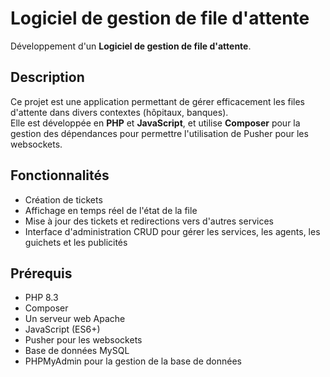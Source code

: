 # Logiciel de gestion de file d'attente

Développement d'un **Logiciel de gestion de file d'attente**.

## Description

Ce projet est une application permettant de gérer efficacement les files d'attente dans divers contextes (hôpitaux, banques).  
Elle est développée en **PHP** et **JavaScript**, et utilise **Composer** pour la gestion des dépendances pour permettre l'utilisation de Pusher pour les websockets.

## Fonctionnalités

- Création de tickets
- Affichage en temps réel de l'état de la file
- Mise à jour des tickets et redirections vers d'autres services 
- Interface d'administration CRUD pour gérer les services, les agents, les guichets et les publicités

## Prérequis

- PHP 8.3
- Composer
- Un serveur web Apache
- JavaScript (ES6+)
- Pusher pour les websockets
- Base de données MySQL
- PHPMyAdmin pour la gestion de la base de données

 